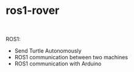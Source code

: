 # ros1-rover
<br>

ROS1:
- Send Turtle Autonomously
- ROS1 communication between two machines
- ROS1 communication with Arduino
